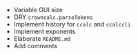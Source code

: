  - Variable GUI size
 - DRY `crowncalc.parseTokens`
 - Implement history for `ccalc` and `ccalccli`
 - Implement exponents
 - Elaborate `README.md`
 - Add comments
